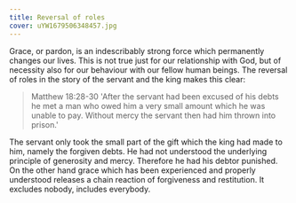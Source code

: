 ```yaml
---
title: Reversal of roles
cover: uYW1679506348457.jpg
---
```


Grace, or pardon, is an indescribably strong force which permanently changes our lives. This is not true just for our relationship with God, but of necessity also for our behaviour with our fellow human beings. The reversal of roles in the story of the servant and the king makes this clear:

> <callout>Matthew 18:28­-30</callout>
> 'After the servant had been excused of his debts he met a man who owed him a very small amount which he was unable to pay. Without mercy the servant then had him thrown into prison.'

The servant only took the small part of the gift which the king had made to him, namely the  forgiven debts. He had not understood the underlying principle of generosity and mercy. Therefore he had his debtor punished. On the other hand grace which has been experienced and properly understood releases a chain reaction of forgiveness and restitution. It excludes nobody, includes everybody.